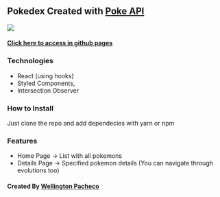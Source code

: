 ## Pokedex Created with [Poke API](https://pokeapi.co/)

<img src="./preview.gif">

#### [Click here to access in github pages](https://wellingtonbp.github.io/frontend-challenge/)

### Technologies

- React (using hooks)
- Styled Components,
- Intersection Observer

### How to Install

Just clone the repo and add dependecies with yarn or npm

### Features

- Home Page -> List with all pokemons
- Details Page -> Specified pokemon details (You can navigate through evolutions too)

#### Created By [Wellington Pacheco](https://github.com/WellingtonBP/)
